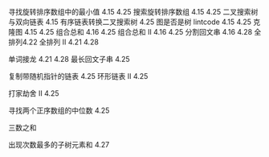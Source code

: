 寻找旋转排序数组中的最小值 4.15 4.25
搜索旋转排序数组 4.15 4.25 
二叉搜索树与双向链表 4.15
有序链表转换二叉搜索树 4.25
图是否是树 lintcode 4.15 4.25
克隆图 4.15 4.25 
组合总和 4.16 4.25
组合总和 II 4.16 4.25 
分割回文串 4.16 4.28
全排列4.22
全排列 II 4.21 4.28

单词接龙 4.21 4.28
最长回文子串 4.25   

复制带随机指针的链表 4.25
环形链表 II 4.25

打家劫舍 II 4.25

寻找两个正序数组的中位数 4.25

三数之和

出现次数最多的子树元素和 4.27
